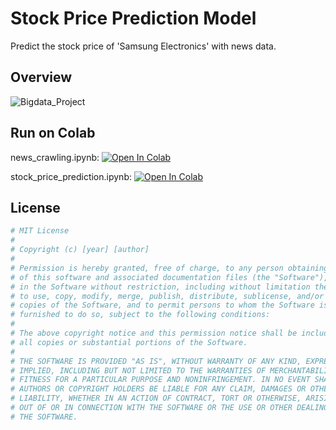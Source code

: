 # Stock Price Prediction Model
Predict the stock price of 'Samsung Electronics' with news data.

## Overview
![Bigdata_Project](https://github.com/yongwookim1/stock_price_prediction/assets/113939970/c9181ed6-61c4-4980-a952-7640b5555c6f)

## Run on Colab
news_crawling.ipynb: <a target="_blank" href="https://colab.research.google.com/github/yongwookim1/stock_price_prediction/blob/master/news_crawling.ipynb">
  <img src="https://colab.research.google.com/assets/colab-badge.svg" alt="Open In Colab"/>
</a>

stock_price_prediction.ipynb: <a target="_blank" href="https://colab.research.google.com/github/yongwookim1/stock_price_prediction/blob/master/stock_price_prediction.ipynb">
  <img src="https://colab.research.google.com/assets/colab-badge.svg" alt="Open In Colab"/>
</a>

## License

```python
# MIT License
#
# Copyright (c) [year] [author]
#
# Permission is hereby granted, free of charge, to any person obtaining a copy
# of this software and associated documentation files (the "Software"), to deal
# in the Software without restriction, including without limitation the rights
# to use, copy, modify, merge, publish, distribute, sublicense, and/or sell
# copies of the Software, and to permit persons to whom the Software is
# furnished to do so, subject to the following conditions:
#
# The above copyright notice and this permission notice shall be included in
# all copies or substantial portions of the Software.
#
# THE SOFTWARE IS PROVIDED "AS IS", WITHOUT WARRANTY OF ANY KIND, EXPRESS OR
# IMPLIED, INCLUDING BUT NOT LIMITED TO THE WARRANTIES OF MERCHANTABILITY,
# FITNESS FOR A PARTICULAR PURPOSE AND NONINFRINGEMENT. IN NO EVENT SHALL THE
# AUTHORS OR COPYRIGHT HOLDERS BE LIABLE FOR ANY CLAIM, DAMAGES OR OTHER
# LIABILITY, WHETHER IN AN ACTION OF CONTRACT, TORT OR OTHERWISE, ARISING FROM,
# OUT OF OR IN CONNECTION WITH THE SOFTWARE OR THE USE OR OTHER DEALINGS IN
# THE SOFTWARE.
```
